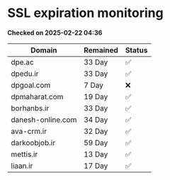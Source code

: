 # SSL expiration monitoring

**Checked on 2025-02-22 04:36**

| Domain | Remained | Status       |
|--------|----------|--------------|
| dpe.ac     | 33 Day   | ✅ |
| dpedu.ir     | 33 Day   | ✅ |
| dpgoal.com     | 7 Day   | ❌ |
| dpmaharat.com     | 19 Day   | ✅ |
| borhanbs.ir     | 33 Day   | ✅ |
| danesh-online.com     | 34 Day   | ✅ |
| ava-crm.ir     | 32 Day   | ✅ |
| darkoobjob.ir     | 59 Day   | ✅ |
| mettis.ir     | 13 Day   | ✅ |
| liaan.ir     | 17 Day   | ✅ |
